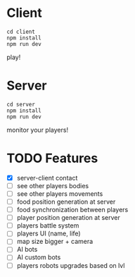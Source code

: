 # Client

```
cd client
npm install
npm run dev
```

play!

# Server

```
cd server
npm install
npm run dev
```

monitor your players!

# TODO Features

- [x] server-client contact
- [ ] see other players bodies
- [ ] see other players movements
- [ ] food position generation at server
- [ ] food synchronization between players
- [ ] player position generation at server
- [ ] players battle system
- [ ] players UI (name, life)
- [ ] map size bigger + camera
- [ ] AI bots
- [ ] AI custom bots
- [ ] players robots upgrades based on lvl
